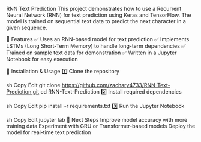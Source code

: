 RNN Text Prediction
This project demonstrates how to use a Recurrent Neural Network (RNN) for text prediction using Keras and TensorFlow. The model is trained on sequential text data to predict the next character in a given sequence.

📌 Features
✅ Uses an RNN-based model for text prediction
✅ Implements LSTMs (Long Short-Term Memory) to handle long-term dependencies
✅ Trained on sample text data for demonstration
✅ Written in a Jupyter Notebook for easy execution

📂 Installation & Usage
1️⃣ Clone the repository

sh
Copy
Edit
git clone https://github.com/zachary4733/RNN-Text-Prediction.git
cd RNN-Text-Prediction
2️⃣ Install required dependencies

sh
Copy
Edit
pip install -r requirements.txt
3️⃣ Run the Jupyter Notebook

sh
Copy
Edit
jupyter lab
🚀 Next Steps
Improve model accuracy with more training data
Experiment with GRU or Transformer-based models
Deploy the model for real-time text prediction
